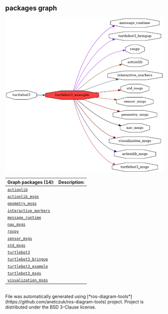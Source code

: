 <!--
File was automatically generated using 'ros-diagram-tools' project.
Project is distributed under the BSD 3-Clause license.
-->

## packages graph

[![turtlebot3_example](turtlebot3_example.png "turtlebot3_example")](turtlebot3_example.png)

| Graph packages (14): | Description: |
| ----------------------------------- | ------------ |
| [`actionlib`](actionlib.html) |  |
| [`actionlib_msgs`](actionlib_msgs.html) |  |
| [`geometry_msgs`](geometry_msgs.html) |  |
| [`interactive_markers`](interactive_markers.html) |  |
| [`message_runtime`](message_runtime.html) |  |
| [`nav_msgs`](nav_msgs.html) |  |
| [`rospy`](rospy.html) |  |
| [`sensor_msgs`](sensor_msgs.html) |  |
| [`std_msgs`](std_msgs.html) |  |
| [`turtlebot3`](turtlebot3.html) |  |
| [`turtlebot3_bringup`](turtlebot3_bringup.html) |  |
| [`turtlebot3_example`](turtlebot3_example.html) |  |
| [`turtlebot3_msgs`](turtlebot3_msgs.html) |  |
| [`visualization_msgs`](visualization_msgs.html) |  |


</br>
File was automatically generated using [*ros-diagram-tools*](https://github.com/anetczuk/ros-diagram-tools) project.
Project is distributed under the BSD 3-Clause license.
